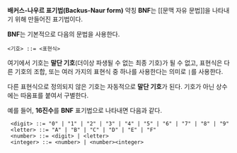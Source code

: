 **배커스-나우르 표기법(Backus-Naur form)** 약칭 **BNF**는 [[문맥 자유 문법]]을 나타내기 위해 만들어진 표기법이다.

**BNF**는 기본적으로 다음의 문법을 사용한다.
```text
<기호> ::= <표현식>
```

여기에서 기호는 **말단 기호**(더이상 파생될 수 없는 최종 기호)가 될 수 없고, 표현식은 다른 기호의 조합, 또는 여러 가지의 표현식 중 하나를 사용한다는 의미로 `|`를 사용한다.

다른 표현식으로 정의되지 않은 기호는 자동적으로 **말단 기호**가 된다. 기호가 아닌 상수에는 따옴표를 붙여서 구별한다.

예를 들어, **16진수**를 **BNF** 표기법으로 나타내면 다음과 같다.

```text
 <digit> ::= "0" | "1" | "2" | "3" | "4" | "5" | "6" | "7" | "8" | "9"
 <letter> ::= "A" | "B" | "C" | "D" | "E" | "F"
 <number> ::= <digit> | <letter>
 <integer> ::= <number> | <number><integer>
```

